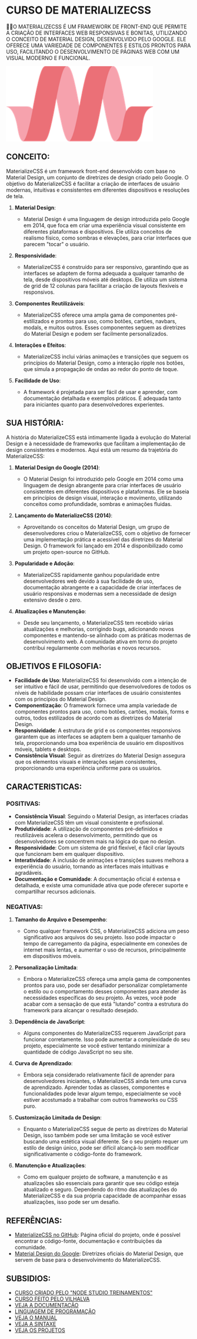 # CURSO DE MATERIALIZECSS
👨‍⚖️O MATERIALIZECSS É UM FRAMEWORK DE FRONT-END QUE PERMITE A CRIAÇÃO DE INTERFACES WEB RESPONSIVAS E BONITAS, UTILIZANDO O CONCEITO DE MATERIAL DESIGN, DESENVOLVIDO PELO GOOGLE. ELE OFERECE UMA VARIEDADE DE COMPONENTES E ESTILOS PRONTOS PARA USO, FACILITANDO O DESENVOLVIMENTO DE PÁGINAS WEB COM UM VISUAL MODERNO E FUNCIONAL. 

<img src="FOTO.png" align="center" width="400"> <br>

## CONCEITO:
MaterializeCSS é um framework front-end desenvolvido com base no Material Design, um conjunto de diretrizes de design criado pelo Google. O objetivo do MaterializeCSS é facilitar a criação de interfaces de usuário modernas, intuitivas e consistentes em diferentes dispositivos e resoluções de tela.

1. **Material Design**:
   - Material Design é uma linguagem de design introduzida pelo Google em 2014, que foca em criar uma experiência visual consistente em diferentes plataformas e dispositivos. Ele utiliza conceitos de realismo físico, como sombras e elevações, para criar interfaces que parecem "tocar" o usuário.
   
2. **Responsividade**:
   - MaterializeCSS é construído para ser responsivo, garantindo que as interfaces se adaptem de forma adequada a qualquer tamanho de tela, desde dispositivos móveis até desktops. Ele utiliza um sistema de grid de 12 colunas para facilitar a criação de layouts flexíveis e responsivos.

3. **Componentes Reutilizáveis**:
   - MaterializeCSS oferece uma ampla gama de componentes pré-estilizados e prontos para uso, como botões, cartões, navbars, modals, e muitos outros. Esses componentes seguem as diretrizes do Material Design e podem ser facilmente personalizados.

4. **Interações e Efeitos**:
   - MaterializeCSS inclui várias animações e transições que seguem os princípios do Material Design, como a interação ripple nos botões, que simula a propagação de ondas ao redor do ponto de toque.

5. **Facilidade de Uso**:
   - A framework é projetada para ser fácil de usar e aprender, com documentação detalhada e exemplos práticos. É adequada tanto para iniciantes quanto para desenvolvedores experientes.

## SUA HISTÓRIA:
A história do MaterializeCSS está intimamente ligada à evolução do Material Design e à necessidade de frameworks que facilitam a implementação de design consistentes e modernos. Aqui está um resumo da trajetória do MaterializeCSS:

1. **Material Design do Google (2014)**:
   - O Material Design foi introduzido pelo Google em 2014 como uma linguagem de design abrangente para criar interfaces de usuário consistentes em diferentes dispositivos e plataformas. Ele se baseia em princípios de design visual, interação e movimento, utilizando conceitos como profundidade, sombras e animações fluidas.

2. **Lançamento do MaterializeCSS (2014)**:
   - Aproveitando os conceitos do Material Design, um grupo de desenvolvedores criou o MaterializeCSS, com o objetivo de fornecer uma implementação prática e acessível das diretrizes do Material Design. O framework foi lançado em 2014 e disponibilizado como um projeto open-source no GitHub.

3. **Popularidade e Adoção**:
   - MaterializeCSS rapidamente ganhou popularidade entre desenvolvedores web devido à sua facilidade de uso, documentação abrangente e a capacidade de criar interfaces de usuário responsivas e modernas sem a necessidade de design extensivo desde o zero.

4. **Atualizações e Manutenção**:
   - Desde seu lançamento, o MaterializeCSS tem recebido várias atualizações e melhorias, corrigindo bugs, adicionando novos componentes e mantendo-se alinhado com as práticas modernas de desenvolvimento web. A comunidade ativa em torno do projeto contribui regularmente com melhorias e novos recursos.

## OBJETIVOS E FILOSOFIA:
- **Facilidade de Uso**: MaterializeCSS foi desenvolvido com a intenção de ser intuitivo e fácil de usar, permitindo que desenvolvedores de todos os níveis de habilidade possam criar interfaces de usuário consistentes com os princípios do Material Design.
- **Componentização**: O framework fornece uma ampla variedade de componentes prontos para uso, como botões, cartões, modais, forms e outros, todos estilizados de acordo com as diretrizes do Material Design.
- **Responsividade**: A estrutura de grid e os componentes responsivos garantem que as interfaces se adaptem bem a qualquer tamanho de tela, proporcionando uma boa experiência de usuário em dispositivos móveis, tablets e desktops.
- **Consistência Visual**: Seguir as diretrizes do Material Design assegura que os elementos visuais e interações sejam consistentes, proporcionando uma experiência uniforme para os usuários.

## CARACTERISTICAS:
### POSITIVAS:
- **Consistência Visual**: Seguindo o Material Design, as interfaces criadas com MaterializeCSS têm um visual consistente e profissional.
- **Produtividade**: A utilização de componentes pré-definidos e reutilizáveis acelera o desenvolvimento, permitindo que os desenvolvedores se concentrem mais na lógica do que no design.
- **Responsividade**: Com um sistema de grid flexível, é fácil criar layouts que funcionam bem em qualquer dispositivo.
- **Interatividade**: A inclusão de animações e transições suaves melhora a experiência do usuário, tornando as interfaces mais intuitivas e agradáveis.
- **Documentação e Comunidade**: A documentação oficial é extensa e detalhada, e existe uma comunidade ativa que pode oferecer suporte e compartilhar recursos adicionais.

### NEGATIVAS:
1. **Tamanho do Arquivo e Desempenho**:
   - Como qualquer framework CSS, o MaterializeCSS adiciona um peso significativo aos arquivos do seu projeto. Isso pode impactar o tempo de carregamento da página, especialmente em conexões de internet mais lentas, e aumentar o uso de recursos, principalmente em dispositivos móveis.

2. **Personalização Limitada**:
   - Embora o MaterializeCSS ofereça uma ampla gama de componentes prontos para uso, pode ser desafiador personalizar completamente o estilo ou o comportamento desses componentes para atender às necessidades específicas do seu projeto. Às vezes, você pode acabar com a sensação de que está "lutando" contra a estrutura do framework para alcançar o resultado desejado.

3. **Dependência de JavaScript**:
   - Alguns componentes do MaterializeCSS requerem JavaScript para funcionar corretamente. Isso pode aumentar a complexidade do seu projeto, especialmente se você estiver tentando minimizar a quantidade de código JavaScript no seu site.

4. **Curva de Aprendizado**:
   - Embora seja considerado relativamente fácil de aprender para desenvolvedores iniciantes, o MaterializeCSS ainda tem uma curva de aprendizado. Aprender todas as classes, componentes e funcionalidades pode levar algum tempo, especialmente se você estiver acostumado a trabalhar com outros frameworks ou CSS puro.

5. **Customização Limitada de Design**:
   - Enquanto o MaterializeCSS segue de perto as diretrizes do Material Design, isso também pode ser uma limitação se você estiver buscando uma estética visual diferente. Se o seu projeto requer um estilo de design único, pode ser difícil alcançá-lo sem modificar significativamente o código-fonte do framework.

6. **Manutenção e Atualizações**:
   - Como em qualquer projeto de software, a manutenção e as atualizações são essenciais para garantir que seu código esteja atualizado e seguro. Dependendo do ritmo das atualizações do MaterializeCSS e da sua própria capacidade de acompanhar essas atualizações, isso pode ser um desafio.

## REFERÊNCIAS:
- [MaterializeCSS no GitHub](https://github.com/Dogfalo/materialize): Página oficial do projeto, onde é possível encontrar o código-fonte, documentação e contribuições da comunidade.
- [Material Design do Google](https://material.io/design): Diretrizes oficiais do Material Design, que servem de base para o desenvolvimento do MaterializeCSS.

## SUBSIDIOS:
- [CURSO CRIADO PELO "NODE STUDIO TREINAMENTOS"](https://youtube.com/playlist?list=PLwXQLZ3FdTVGJxKF3ShplF8nMuuxldlEk&si=oaxGfZOuW_e9cO2n)
- [CURSO FEITO PELO VILHALVA](https://github.com/VILHALVA)
- [VEJA A DOCUMENTAÇÃO](https://materializecss.com/)
- [LINGUAGEM DE PROGRAMAÇÃO](https://github.com/VILHALVA/CURSO-DE-HTML-E-CSS)
- [VEJA O MANUAL](./MANUAL.md)
- [VEJA A SINTAXE](./SINTAXE.md)
- [VEJA OS PROJETOS](https://github.com/VILHALVA?tab=repositories&q=topic:MATERIALIZECSS)